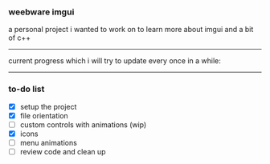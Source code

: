 ### weebware imgui

a personal project i wanted to work on to learn more about imgui and a bit of c++

---

current progress which i will try to update every once in a while:



---

### to-do list

- [x] setup the project
- [x] file orientation
- [ ] custom controls with animations (wip)
- [x] icons
- [ ] menu animations
- [ ] review code and clean up
